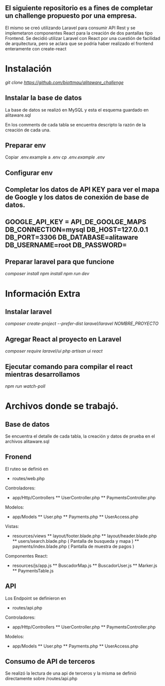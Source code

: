 ## El siguiente repositorio es a fines de completar un challenge propuesto por una empresa.
El mismo se creó utilizando Laravel para consumir API Rest y se implemetaron componentes React para la creación de dos pantallas tipo Frontend.
Se decidió utilizar Laravel con React por una cuestión de facilidad de arquitectura, pero se aclara que se podría haber realizado el frontend enteramente con create-react 

# Instalación

_git clone https://github.com/biottmau/alitaware_challenge_

## Instalar la base de datos  
La base de datos se realizó en MySQL y esta el esquema guardado en alitaware.sql

En los comments de cada tabla  se encuentra descripto la razón de la creación de cada una.

## Preparar env
Copiar .env.example a .env
_cp .env.example .env_

## Configurar env
Completar los datos de API KEY para ver el mapa de Google y los datos de conexión de base de datos.
--
GOOGLE_API_KEY = API_DE_GOOLGE_MAPS
DB_CONNECTION=mysql
DB_HOST=127.0.0.1
DB_PORT=3306
DB_DATABASE=alitaware
DB_USERNAME=root
DB_PASSWORD=
--

## Preparar laravel para que funcione
_composer install_
_npm install_
_npm run dev_

# Información Extra

## Instalar laravel 
_composer create-project --prefer-dist laravel/laravel NOMBRE_PROYECTO_
## Agregar React al proyecto en Laravel
_composer require laravel/ui_
_php artisan ui react_

## Ejecutar comando para compilar el react mientras desarrollamos
_npm run watch-poll_


# Archivos donde se trabajó.
## Base de datos
Se encuentra el detalle de cada tabla, la creación y datos de prueba en el archivos alitaware.sql

## Fronend
El ruteo se definió en
 * routes/web.php

Controladores:
* app/Http/Controllers
** UserController.php
** PaymentsController.php

Modelos:
* app/Models
** User.php
** Payments.php
** UserAccess.php

Vistas:
* resources/views
** layout/footer.blade.php
** layout/header.blade.php
** users/search.blade.php ( Pantalla de busqueda y mapa )
** payments/index.blade.php ( Pantalla de muestra de pagos )

Componentes React:
* resources/js/app.js
** BuscadorMap.js
** BuscadorUser.js
** Marker.js
** PaymentsTable.js

## API
Los Endpoint se definieron en
 * routes/api.php

Controladores:
* app/Http/Controllers
** UserController.php
** PaymentsController.php

Modelos:
* app/Models
** User.php
** Payments.php
** UserAccess.php

## Consumo de API de terceros
Se realizó la lectura de una api de terceros y la misma se definió directamente sobre /routes/api.php

